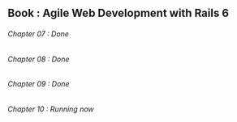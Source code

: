 ## Book : Agile Web Development with Rails 6
###### Chapter 07 : Done
###### Chapter 08 : Done
###### Chapter 09 : Done
###### Chapter 10 : Running now

